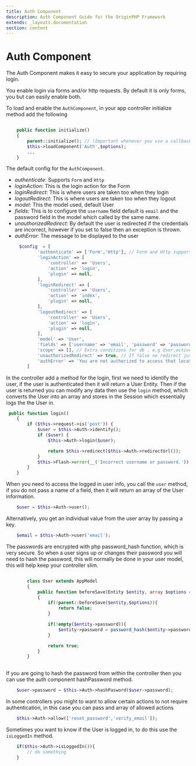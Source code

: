 ```yaml
---
title: Auth Component
description: Auth Component Guide for the OriginPHP Framework
extends: _layouts.documentation
section: content
---
```

# Auth Component

The Auth Component makes it easy to secure your application by requiring login.

You enable login via forms and/or http requests. By default it is only forms, you but can easily enable both.

To load and enable the `AuthComponent`, in your app controller initialize method add the following

```php

    public function initialize()
    {
        parent::initialize(); // !Important whenever you use a callback or initialize method
        $this->loadComponent('Auth',$options);
        ...
    }

```

The default config for the `AuthComponent`.

- *authenticate*: Supports `Form` and `Http`
- *loginAction*: This is the login action for the Form
- *loginRedirect*: This is where users are taken too when they login
- *logoutRedirect*: This is where users are taken too when they logout
- *model*: This the model used, default User
- *fields*: This is to configure the `username` field default is `email` and the password field in the model which called by the same name.
- *unauthorizedRedirect*: By default the user is redirected if the credentials are incorrect, however if you set to false then an exception is thrown.
- *authError*: The message to be displayed to the user

```php
     $config  = [
            'authenticate' => ['Form','Http'], // Form and Http supported
            'loginAction' => [
                'controller' => 'Users',
                'action' => 'login',
                'plugin' => null,
            ],
            'loginRedirect' => [
                'controller' => 'Users',
                'action' => 'index',
                'plugin' => null,
            ],
            'logoutRedirect' => [
                'controller' => 'Users',
                'action' => 'login',
                'plugin' => null,
            ],
            'model' => 'User',
            'fields' => ['username' => 'email', 'password' => 'password'],
            'scope' => [], // Extra conditions for db . e.g User.active=1;
            'unauthorizedRedirect' => true, // If false no redirect just exception e.g cli stuff
            'authError' => 'You are not authorized to access that location.',
        ]

```

In the controller add a method for the login, first we need to identify the user, if the user is authenticated then it will return a User Entity. Then if the user is returned you can modify any data then 
use the `login` method, which converts the User into an array and stores in the Session which essentially logs the the User in.

```php
 public function login()
    {
        if ($this->request->is('post')) {
            $user = $this->Auth->identify();
            if ($user) {
                $this->Auth->login($user);

                return $this->redirect($this->Auth->redirectUrl());
            }
            $this->Flash->error(__('Incorrect username or password.'));
        }
    }
```

When you need to access the logged in user info, you call the `user` method, if you do not pass a name
of a field, then it will return an array of the User information.

```php
    $user = $this->Auth->user();
```

Alternatively, you get an individual value from the user array by passing a key.

```php
    $email = $this->Auth->user('email');
```

The passwords are encrypted with php password_hash function, which is very secure.
So when a user signs up or changes their password you will need to hash the password, this will normally 
be done in your user model, this will help keep your controller slim.

```php

        class User extends AppModel
        {
            public function beforeSave(Entity $entity, array $options = [])
            {
                if(!parent::beforeSave($entity,$options)){
                    return false;
                }

                if(!empty($entity->password)){
                    $entity->password = password_hash($entity->password, PASSWORD_DEFAULT);
                }

                return true;
            }
        }
        
```

If you are going to hash the password from within the controller then you can use the auth component hashPassword method.


```php
    $user->password = $this->Auth->hashPasword($user->password);
```

In some controllers you might to want to allow certain actions to not require authentication, in this case you can pass and array of allowed actions

```php
    $this->Auth->allow(['reset_password','verify_email']);
```

Sometimes you want to know if the User is logged in, to do this use the `isLoggedIn` method.

```php
    if($this->Auth->isLoggedIn()){
        // do something
    }
```